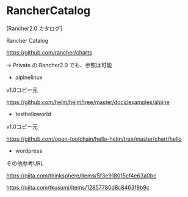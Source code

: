# RancherCatalog

[Rancher2.0 カタログ]

Rancher Catalog

<https://github.com/rancher/charts>

→ Private の Rancher2.0 でも、参照は可能

* alpinelinux

v1.0コピー元

<https://github.com/helm/helm/tree/master/docs/examples/alpine>

* testhelloworld

v1.0コピー元

<https://github.com/open-toolchain/hello-helm/tree/master/chart/hello>


* wordpress 


その他参考URL

<https://qiita.com/thinksphere/items/5f3e918015cf4e63a0bc>

<https://qiita.com/tkusumi/items/12857780d8c8463f9b9c>
